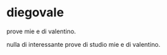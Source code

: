 diegovale
=========

prove mie e di valentino.

nulla di interessante prove di studio mie e di valentino.
